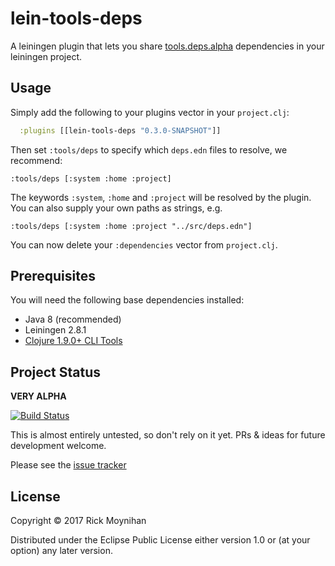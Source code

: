# lein-tools-deps

A leiningen plugin that lets you
share [tools.deps.alpha](https://github.com/clojure/tools.deps.alpha)
dependencies in your leiningen project.

## Usage

Simply add the following to your plugins vector in your `project.clj`:

```clojure
  :plugins [[lein-tools-deps "0.3.0-SNAPSHOT"]]
```

Then set `:tools/deps` to specify which `deps.edn` files to resolve, we recommend:

`:tools/deps [:system :home :project]`

The keywords `:system`, `:home` and `:project` will be resolved by the
plugin.  You can also supply your own paths as strings, e.g.

`:tools/deps [:system :home :project "../src/deps.edn"]`

You can now delete your `:dependencies` vector from `project.clj`.

## Prerequisites

You will need the following base dependencies installed:

- Java 8 (recommended)
- Leiningen 2.8.1
- [Clojure 1.9.0+ CLI Tools](https://clojure.org/guides/getting_started)

## Project Status

**VERY ALPHA**

[![Build Status](https://travis-ci.org/RickMoynihan/lein-tools-deps.svg?branch=master)](https://travis-ci.org/RickMoynihan/lein-tools-deps)

This is almost entirely untested, so don't rely on it yet.  PRs &
ideas for future development welcome.

Please see the [issue tracker](https://github.com/RickMoynihan/lein-tools-deps/issues)

## License

Copyright © 2017 Rick Moynihan

Distributed under the Eclipse Public License either version 1.0 or (at
your option) any later version.
